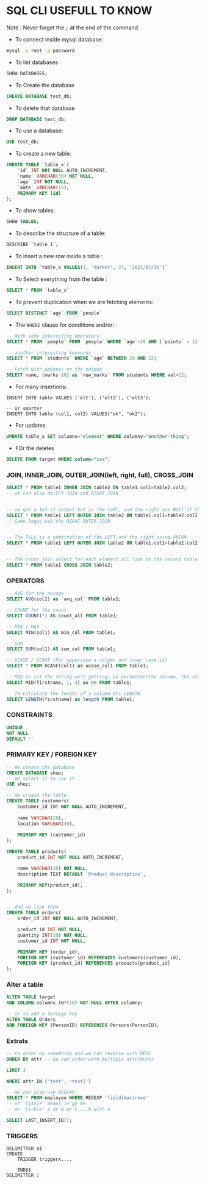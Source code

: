 # SQL CLI USEFULL TO KNOW

Note : Never forget the `;` at the end of the command.

- To connect inside mysql database:
```bash
mysql -u root -p password
```

- To list databases
```sql
SHOW DATABASES;
```

- To Create the database
```sql
CREATE DATABASE test_db;
```

- To delete that database
```sql
DROP DATABASE test_db;
```

- To use a database:
```sql
USE test_db;
```

- To create a new table:
```sql
CREATE TABLE `table_x`(
    `id` INT NOT NULL AUTO_INCREMENT,
    `name` VARCHAR(30) NOT NULL,
    `age` INT NOT NULL,
    `date` VARCHAR(15),
    PRIMARY KEY (id)
);
```

- To show tables:
```sql
SHOW TABLES;
```

- To describe the structure of a table:
```sql
DESCRIBE `table_1`;
```

- To insert a new row inside a table :
```sql
INSERT INTO `table_x VALUES(1, 'darker', 27, '2021/07/30')`
```

- To Select everything from the table :
```sql
SELECT * FROM `table_x`
```

- To prevent duplication when we are fetching elements:
```sql
SELECT DISTINCT `age` FROM `people`
```

- The `WHERE` clause for conditions and/or:
```sql
-- With some interesting operators
SELECT * FROM `people` FROM `people` WHERE `age`<28 AND (`points` > 12 OR `sub_points` <= 12) AND `name` LIKE 'd%';

-- another interesting keywords
SELECT * FROM `students` WHERE `age` BETWEEN 20 AND 22;

-- Fetch with updates on the output
SELECT name, (marks-10) as `new_marks` FROM students WHERE val=12;
```
- For many insertions:
```
INSERT INTO table VALUES ('elt'), ('elt2'), ('elt3');

-- or smarter
INSERT INTO table (col1, col2) VALUES("ok", "ok2");
```

- For updates
```sql
UPDATE table_x SET columnx="element" WHERE columny="another-thing";
```

- FOr the deletes
```sql
DELETE FROM target WHERE column="xxx";
```

### JOIN, INNER_JOIN, OUTER_JOIN(left, right, full), CROSS_JOIN
```sql
SELECT * FROM table1 INNER JOIN table2 ON table1.col1=table2.col2;
-- we can also do EFT JOIN and RIGHT JOIN


-- we got a lot of output but in the left, and the right are NUll if there are not existing
SELECT * FROM table1 LEFT OUTER JOIN table2 ON table1.col1=table2.col2;
-- Same logic wih the RIGHT OUTER JOIN


-- The FULL is a combination of the LEFT and the right using UNION
SELECT * FROM table1 LEFT OUTER JOIN table2 ON table1.col1=table2.col2 UNION SELECT * FROM table2 RIGHT OUTER JOIN table2 ON table1.col1=table2.col2;


-- The cross join select for each element all link to the second table
SELECT * FROM table1 CROSS JOIN table2;
```


### OPERATORS
```sql
-- AVG for the avrage
SELECT AVG(col1) as `avg_col` FROM table1;

-- COUNT for the count
SELECT COUNT(*) AS count_all FROM table1;

-- MIN / MAX
SELECT MIN(col1) AS min_col FROM table1;

-- SUM
SELECT SUM(col1) AS sum_col FROM table1;

-- UCASE / LCASE (For uppercase a column and lower case it)
SELECT * FROM UCASE(col1) as ucase_col1 FROM table1;

-- MID to cut the string we'r getting, as parameter(the column, the start point and the number of characters, we want to cut from)
SELECT MID(firstname, 1, 4) as nn FROM table1;

-- TO Calculate the lenght of a column its LENGTH
SELECT LENGTH(firstname) as length FROM table1;
```

### CONSTRAINTS
```sql
UNIQUE
NOT NULL
DEFAULT ''
```

### PRIMARY KEY / FOREIGN KEY

```sql
-- We create the database
CREATE DATABASE shop;
-- We select it to use it
USE shop;

-- We create the table
CREATE TABLE customers(
    customer_id INT NOT NULL AUTO_INCREMENT,
    
    name VARCHAR(20),
    location VARCHAR(30),
    
    PRIMARY KEY (customer_id)
);

CREATE TABLE products(
    product_id INT NOT NULL AUTO_INCREMENT,

    name VARCHAR(20) NOT NULL,
    description TEXT DEFAULT 'Product description',

    PRIMARY KEY(product_id),
);


-- And we link them
CREATE TABLE orders(
    order_id INT NOT NULL AUTO_INCREMENT,

    product_id INT NOT NULL,
    quantity INT(10) NOT NULL,
    customer_id INT NOT NULL,

    PRIMARY KEY (order_id),
    FOREIGN KEY (customer_id) REFERENCES customers(customer_id),
    FOREIGN KEY (product_id) REFERENCES products(product_id)
);

```

### Alter a table

```sql
ALTER TABLE target
ADD COLUMN columnx INT(10) NOT NULL AFTER columny;

-- or to add a foreign key
ALTER TABLE Orders
ADD FOREIGN KEY (PersonID) REFERENCES Persons(PersonID);
```

### Extrats

```sql
-- to order by something and we can reverse with DESC
ORDER BY attr -- we can order with multiple attributes

LIMIT 3

WHERE attr IN ('test', 'test2')

-- We can also use REGEXP
SELECT * FROM employee WHERE REGEXP 'field|mac|rose'
-- or '[gim]e' means ie ge me
-- or '[a-h]e' a or b or c ...h with e

SELECT LAST_INSERT_ID();
```

### TRIGGERS
```
DELIMITTER $$
CREATE
    TRIGGER triggerx....

    END$$
DELIMITTER ;

